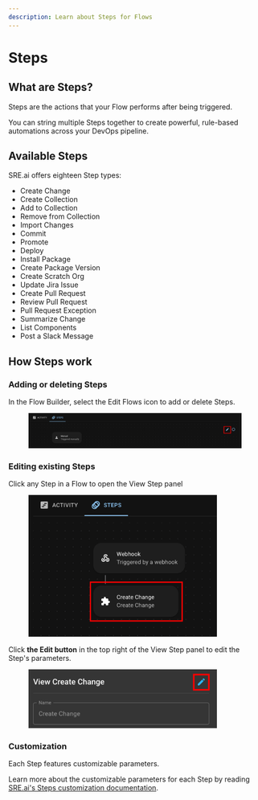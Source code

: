 ```yaml
---
description: Learn about Steps for Flows
---
```


# Steps

## What are Steps?

Steps are the actions that your Flow performs after being triggered.&#x20;

You can string multiple Steps together to create powerful, rule-based automations across your DevOps pipeline.

## Available Steps

SRE.ai offers eighteen Step types:

* Create Change
* Create Collection
* Add to Collection
* Remove from Collection
* Import Changes
* Commit
* Promote
* Deploy
* Install Package
* Create Package Version
* Create Scratch Org
* Update Jira Issue
* Create Pull Request
* Review Pull Request
* Pull Request Exception
* Summarize Change
* List Components
* Post a Slack Message

## How Steps work

### Adding or deleting Steps

In the Flow Builder, select the Edit Flows icon to add or delete Steps.

<figure><img src="../../.gitbook/assets/EditStepHighlight.png" alt=""><figcaption></figcaption></figure>

### Editing existing Steps

Click any Step in a Flow to open the View Step panel

<figure><img src="../../.gitbook/assets/EditStepHighlight2.png" alt="" width="375"><figcaption></figcaption></figure>

Click **the Edit button** in the top right of the View Step panel to edit the Step's parameters.

<figure><img src="../../.gitbook/assets/ViewStepPanel.png" alt="" width="375"><figcaption></figcaption></figure>

### Customization

Each Step features customizable parameters.

Learn more about the customizable parameters for each Step by reading[ SRE.ai's Steps customization documentation](steps-customization.md).

